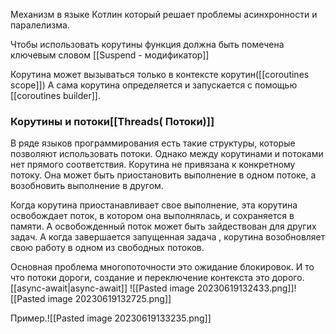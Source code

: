 Механизм в языке Котлин который решает проблемы асинхронности и паралелизма.

Чтобы использовать корутины функция должна быть помечена ключевым словом [[Suspend - модификатор]]

Корутина может вызываться только в контексте корутин([[coroutines scope]])
А сама корутина определяется и запускается с помощью [[coroutines builder]].

### Корутины и потоки[[Threads( Потоки)]]

В ряде языков программирования есть такие структуры, которые позволяют использовать потоки. Однако между корутинами и потоками нет прямого соответствия. Корутина не привязана к конкретному потоку. Она может быть приостановить выполнение в одном потоке, а возобновить выполнение в другом.

Когда корутина приостанавливает свое выполнение, эта корутина освобождает поток, в котором она выполнялась, и сохраняется в памяти. А освобожденный поток может быть зайдествован для других задач. А когда завершается запущенная задача , корутина возобновляет свою работу в одном из свободных потоков.



 Основная проблема многопоточности это ожидание блокировок. И то что потоки дороги, создание и переключение контекста это дорого.  [[async-await|async-await]]
![[Pasted image 20230619132433.png]]![[Pasted image 20230619132725.png]]

Пример.![[Pasted image 20230619133235.png]]
 